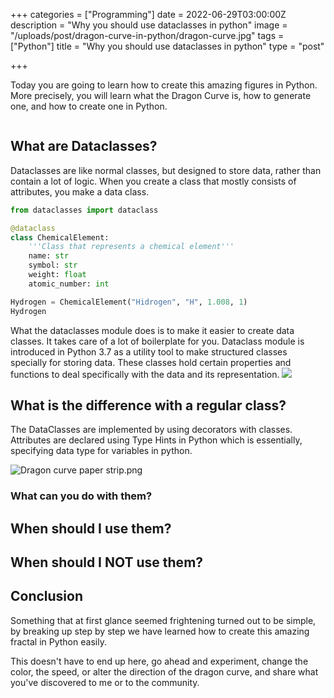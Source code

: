 +++
categories = ["Programming"]
date = 2022-06-29T03:00:00Z
description = "Why you should use dataclasses in python"
image = "/uploads/post/dragon-curve-in-python/dragon-curve.jpg"
tags = ["Python"]
title = "Why you should use dataclasses in python"
type = "post"

+++

Today you are going to learn how to create this amazing figures in Python. More precisely, you will learn what the Dragon Curve is, how to generate one, and how to create one in Python.

![]()

## What are Dataclasses?

Dataclasses are like normal classes, but designed to store data, rather than contain a lot of logic.
When you create a class that mostly consists of attributes, you make a data class.

```python
from dataclasses import dataclass

@dataclass
class ChemicalElement:
    '''Class that represents a chemical element'''
    name: str
    symbol: str
    weight: float
    atomic_number: int 

Hydrogen = ChemicalElement("Hidrogen", "H", 1.008, 1)
Hydrogen
```

What the dataclasses module does is to make it easier to create data classes. It takes care of a lot of boilerplate for you.
Dataclass module is introduced in Python 3.7 as a utility tool to make structured classes specially for storing data. 
These classes hold certain properties and functions to deal specifically with the data and its representation.
![](https://upload.wikimedia.org/wikipedia/commons/a/a4/Mandelbrot_sequence_new.gif)

## What is the difference with a regular class?

The DataClasses are implemented by using decorators with classes. Attributes are declared using Type Hints in Python which is essentially, specifying data type for variables in python.

![Dragon curve paper strip.png](https://upload.wikimedia.org/wikipedia/commons/f/f1/Dragon_curve_paper_strip.png)

### What can you do with them?


## When should I use them?

## When should I NOT use them?

## Conclusion

Something that at first glance seemed frightening turned out to be simple, by breaking up step by step we have learned how to create this amazing fractal in Python easily.

This doesn't have to end up here, go ahead and experiment, change the color, the speed, or alter the direction of the dragon curve, and share what you've discovered to me or to the community.